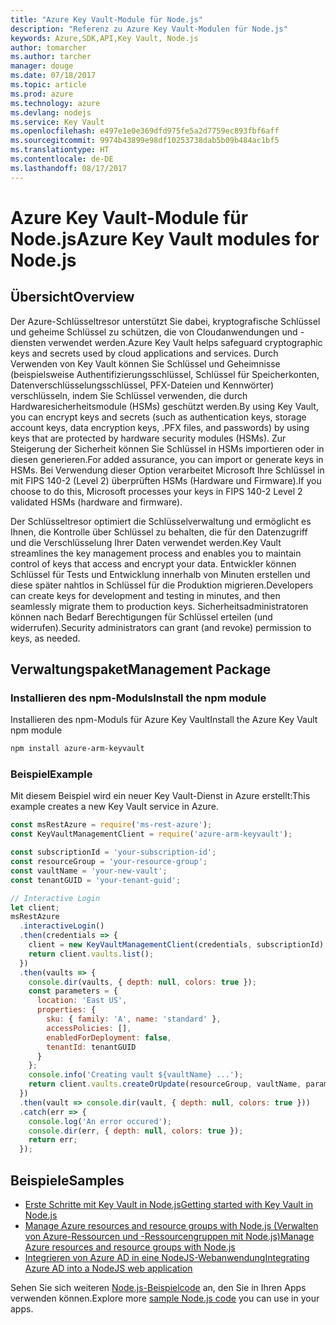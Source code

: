 ```yaml
---
title: "Azure Key Vault-Module für Node.js"
description: "Referenz zu Azure Key Vault-Modulen für Node.js"
keywords: Azure,SDK,API,Key Vault, Node.js
author: tomarcher
ms.author: tarcher
manager: douge
ms.date: 07/18/2017
ms.topic: article
ms.prod: azure
ms.technology: azure
ms.devlang: nodejs
ms.service: Key Vault
ms.openlocfilehash: e497e1e0e369dfd975fe5a2d7759ec893fbf6aff
ms.sourcegitcommit: 9974b43899e98df10253738dab5b09b484ac1bf5
ms.translationtype: HT
ms.contentlocale: de-DE
ms.lasthandoff: 08/17/2017
---
```

# <a name="azure-key-vault-modules-for-nodejs"></a><span data-ttu-id="fa7c5-104">Azure Key Vault-Module für Node.js</span><span class="sxs-lookup"><span data-stu-id="fa7c5-104">Azure Key Vault modules for Node.js</span></span>

## <a name="overview"></a><span data-ttu-id="fa7c5-105">Übersicht</span><span class="sxs-lookup"><span data-stu-id="fa7c5-105">Overview</span></span>

<span data-ttu-id="fa7c5-106">Der Azure-Schlüsseltresor unterstützt Sie dabei, kryptografische Schlüssel und geheime Schlüssel zu schützen, die von Cloudanwendungen und -diensten verwendet werden.</span><span class="sxs-lookup"><span data-stu-id="fa7c5-106">Azure Key Vault helps safeguard cryptographic keys and secrets used by cloud applications and services.</span></span> <span data-ttu-id="fa7c5-107">Durch Verwenden von Key Vault können Sie Schlüssel und Geheimnisse (beispielsweise Authentifizierungsschlüssel, Schlüssel für Speicherkonten, Datenverschlüsselungsschlüssel, PFX-Dateien und Kennwörter) verschlüsseln, indem Sie Schlüssel verwenden, die durch Hardwaresicherheitsmodule (HSMs) geschützt werden.</span><span class="sxs-lookup"><span data-stu-id="fa7c5-107">By using Key Vault, you can encrypt keys and secrets (such as authentication keys, storage account keys, data encryption keys, .PFX files, and passwords) by using keys that are protected by hardware security modules (HSMs).</span></span> <span data-ttu-id="fa7c5-108">Zur Steigerung der Sicherheit können Sie Schlüssel in HSMs importieren oder in diesen generieren.</span><span class="sxs-lookup"><span data-stu-id="fa7c5-108">For added assurance, you can import or generate keys in HSMs.</span></span> <span data-ttu-id="fa7c5-109">Bei Verwendung dieser Option verarbeitet Microsoft Ihre Schlüssel in mit FIPS 140-2 (Level 2) überprüften HSMs (Hardware und Firmware).</span><span class="sxs-lookup"><span data-stu-id="fa7c5-109">If you choose to do this, Microsoft processes your keys in FIPS 140-2 Level 2 validated HSMs (hardware and firmware).</span></span>

<span data-ttu-id="fa7c5-110">Der Schlüsseltresor optimiert die Schlüsselverwaltung und ermöglicht es Ihnen, die Kontrolle über Schlüssel zu behalten, die für den Datenzugriff und die Verschlüsselung Ihrer Daten verwendet werden.</span><span class="sxs-lookup"><span data-stu-id="fa7c5-110">Key Vault streamlines the key management process and enables you to maintain control of keys that access and encrypt your data.</span></span> <span data-ttu-id="fa7c5-111">Entwickler können Schlüssel für Tests und Entwicklung innerhalb von Minuten erstellen und diese später nahtlos in Schlüssel für die Produktion migrieren.</span><span class="sxs-lookup"><span data-stu-id="fa7c5-111">Developers can create keys for development and testing in minutes, and then seamlessly migrate them to production keys.</span></span> <span data-ttu-id="fa7c5-112">Sicherheitsadministratoren können nach Bedarf Berechtigungen für Schlüssel erteilen (und widerrufen).</span><span class="sxs-lookup"><span data-stu-id="fa7c5-112">Security administrators can grant (and revoke) permission to keys, as needed.</span></span>

## <a name="management-package"></a><span data-ttu-id="fa7c5-113">Verwaltungspaket</span><span class="sxs-lookup"><span data-stu-id="fa7c5-113">Management Package</span></span>

### <a name="install-the-npm-module"></a><span data-ttu-id="fa7c5-114">Installieren des npm-Moduls</span><span class="sxs-lookup"><span data-stu-id="fa7c5-114">Install the npm module</span></span> 

<span data-ttu-id="fa7c5-115">Installieren des npm-Moduls für Azure Key Vault</span><span class="sxs-lookup"><span data-stu-id="fa7c5-115">Install the Azure Key Vault npm module</span></span>

```bash
npm install azure-arm-keyvault
```

### <a name="example"></a><span data-ttu-id="fa7c5-116">Beispiel</span><span class="sxs-lookup"><span data-stu-id="fa7c5-116">Example</span></span>

<span data-ttu-id="fa7c5-117">Mit diesem Beispiel wird ein neuer Key Vault-Dienst in Azure erstellt:</span><span class="sxs-lookup"><span data-stu-id="fa7c5-117">This example creates a new Key Vault service in Azure.</span></span>

```javascript
const msRestAzure = require('ms-rest-azure');
const KeyVaultManagementClient = require('azure-arm-keyvault');

const subscriptionId = 'your-subscription-id';
const resourceGroup = 'your-resource-group';
const vaultName = 'your-new-vault';
const tenantGUID = 'your-tenant-guid';

// Interactive Login
let client;
msRestAzure
  .interactiveLogin()
  .then(credentials => {
    client = new KeyVaultManagementClient(credentials, subscriptionId);
    return client.vaults.list();
  })
  .then(vaults => {
    console.dir(vaults, { depth: null, colors: true });
    const parameters = {
      location: 'East US',
      properties: {
        sku: { family: 'A', name: 'standard' },
        accessPolicies: [],
        enabledForDeployment: false,
        tenantId: tenantGUID
      }
    };
    console.info('Creating vault ${vaultName} ...');
    return client.vaults.createOrUpdate(resourceGroup, vaultName, parameters);
  })
  .then(vault => console.dir(vault, { depth: null, colors: true }))
  .catch(err => {
    console.log('An error occured');
    console.dir(err, { depth: null, colors: true });
    return err;
  });
```

## <a name="samples"></a><span data-ttu-id="fa7c5-118">Beispiele</span><span class="sxs-lookup"><span data-stu-id="fa7c5-118">Samples</span></span>

- [<span data-ttu-id="fa7c5-119">Erste Schritte mit Key Vault in Node.js</span><span class="sxs-lookup"><span data-stu-id="fa7c5-119">Getting started with Key Vault in Node.js</span></span>](https://azure.microsoft.com/resources/samples/key-vault-node-getting-started/)
- [<span data-ttu-id="fa7c5-120">Manage Azure resources and resource groups with Node.js (Verwalten von Azure-Ressourcen und -Ressourcengruppen mit Node.js)</span><span class="sxs-lookup"><span data-stu-id="fa7c5-120">Manage Azure resources and resource groups with Node.js</span></span>](https://azure.microsoft.com/resources/samples/resource-manager-node-resources-and-groups/) 
- [<span data-ttu-id="fa7c5-121">Integrieren von Azure AD in eine NodeJS-Webanwendung</span><span class="sxs-lookup"><span data-stu-id="fa7c5-121">Integrating Azure AD into a NodeJS web application</span></span>](https://azure.microsoft.com/resources/samples/active-directory-node-webapp-openidconnect/) 

<span data-ttu-id="fa7c5-122">Sehen Sie sich weiteren [Node.js-Beispielcode](https://azure.microsoft.com/resources/samples/?platform=nodejs) an, den Sie in Ihren Apps verwenden können.</span><span class="sxs-lookup"><span data-stu-id="fa7c5-122">Explore more [sample Node.js code](https://azure.microsoft.com/resources/samples/?platform=nodejs) you can use in your apps.</span></span>
